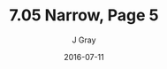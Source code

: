 ---
title: '7.05 Narrow, Page 5'
alt: 'Mysteries of the Arcana'
date: '2016-07-11'
author: 'J Gray'
artist: 'Tiffany'
chapter: '7 Tales of the Arcana'
filler: false
---